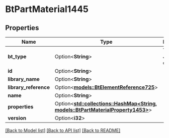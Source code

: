 # BtPartMaterial1445

## Properties

Name | Type | Description | Notes
------------ | ------------- | ------------- | -------------
**bt_type** | Option<**String**> | Type of JSON object. | [optional]
**id** | Option<**String**> |  | [optional]
**library_name** | Option<**String**> |  | [optional]
**library_reference** | Option<[**models::BtElementReference725**](BTElementReference-725.md)> |  | [optional]
**name** | Option<**String**> |  | [optional]
**properties** | Option<[**std::collections::HashMap<String, models::BtPartMaterialProperty1453>**](BTPartMaterialProperty-1453.md)> |  | [optional]
**version** | Option<**i32**> |  | [optional]

[[Back to Model list]](../README.md#documentation-for-models) [[Back to API list]](../README.md#documentation-for-api-endpoints) [[Back to README]](../README.md)


